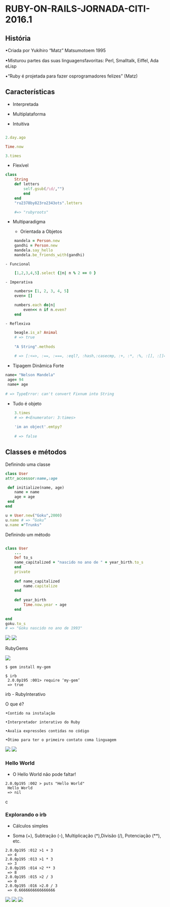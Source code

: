 # RUBY-ON-RAILS-JORNADA-CITI-2016.1

## História

•Criada por Yukihiro “Matz” Matsumotoem 1995

•Misturou partes das suas linguagensfavoritas: Perl, Smalltalk, Eiﬀel, Ada eLisp

•“Ruby é projetada para fazer osprogramadores felizes” (Matz)

## Características

- Interpretada

- Multiplataforma

- Intuitiva

```ruby

2.day.ago

Time.now

3.times

```

- Flexível

```ruby
class
    String
    def letters
        self.gsub(/\d/,"")
        end
    end
    "ru2378by823ro2343ots".letters

    #=> "rubyroots"
```

- Multiparadigma

    - Orientada a Objetos

```ruby
    mandela = Person.new
    gandhi = Person.new
    mandela.say_hello
    mandela.be_friends_with(gandhi)
```

    - Funcional

```ruby
    [1,2,3,4,5].select {|n| n % 2 == 0 }

```

    - Imperativa

```ruby
    numbers= [1, 2, 3, 4, 5]
    even= []
    
    numbers.each do|n|
        even<< n if n.even?
    end
```

    - Reflexiva

```ruby
    beagle.is_a? Animal
    # => true
 
    "A String".methods
 
    # => [:<=>, :==, :===, :eql?, :hash,:casecmp, :+, :*, :%, :[], :[]=, :insert, :length, :size, :bytesize, :empty?, :=~, :match, :succ, :succ!,(...)]

```

- Tipagem Dinâmica Forte

```ruby
name= "Nelson Mandela"
 age= 94
 name+ age
 
# => TypeError: can't convert Fixnum into String
```

- Tudo é objeto

```ruby
    3.times
    # => #<Enumerator: 3:times>
    
    'im an object'.emtpy?
    
    # => false
```


## Classes e métodos

Definindo uma classe

```ruby
class User
attr_accessor:name,:age

 def initialize(name, age)
    name = name 
    age = age
 end 
end 

u = User.new("Goku",2000)
u.name # => “Goku”
u.name ="Trunks"


```

Definindo um método

```ruby

class User
    ...
    Def to_s
    name_capitalized + "nascido no ano de " + year_birth.to_s
    end 
    private
    
    def name_capitalized
        name.capitalize
    end 
 
    def year_birth
        Time.now.year - age
    end 
 
end
goku.to_s
# => "Goku nascido no ano de 1993"
```

<img src=".assets/img1.jpg">

<img src=".assets/img2.JPG">

RubyGems

<img src=".assets/img3.JPG">

```
$ gem install my-gem 
 
$ irb
 2.0.0p195 :001> require ‘my-gem’
 => true

```

irb - RubyInterativo

O que é?

    •Contido na instalação

    •Interpretador interativo do Ruby

    •Avalia expressões contidas no código

    •Ótimo para ter o primeiro contato coma linguagem

<img src=".assets/img4.jpg">

<img src=".assets/img5.jpg">

### Hello World

- O Hello World não pode faltar!

```
2.0.0p195 :002 > puts "Hello World"
 Hello World
 => nil

```

c

### Explorando o irb

- Cálculos simples

- Soma (+), Subtração (-), Multiplicação (*),Divisão (/), Potenciação (**), etc.

```
2.0.0p195 :012 >1 + 3
 => 4
2.0.0p195 :013 >1 * 3
 => 3
2.0.0p195 :014 >2 ** 3
 => 8
2.0.0p195 :015 >2 / 3
 => 0
2.0.0p195 :016 >2.0 / 3
 => 0.6666666666666666
```

<img src=".assets/img7.jpg">

<img src=".assets/img8.jpg">

<img src=".assets/img9.jpg">